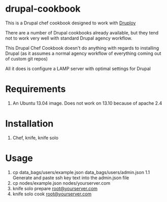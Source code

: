 drupal-cookbook
===============

This is a Drupal chef cookbook designed to work with [Druploy](https://github.com/willieseabrook/druploy)

There are a number of Drupal cookbooks already available, but they tend not to work very well with standard Drupal agency workflow.

This Drupal Chef Cookbook doesn't do anything with regards to installing Drupal (as it assumes a normal agency workflow of everything coming out of custom git repos)

All it does is configure a LAMP server with optimal settings for Drupal

# Requirements #

1. An Ubuntu 13.04 image. Does not work on 13.10 because of apache 2.4

# Installation #

1. Chef, knife, knife solo

# Usage #

1. cp data_bags/users/example.json data_bags/users/admin.json
1.1 Generate and paste ssh key text into the admin.json file
2. cp nodes/example.json nodes/yourserver.com
3. knife solo prepare root@yourserver.com
3. knife solo cook root@yourserver.com

